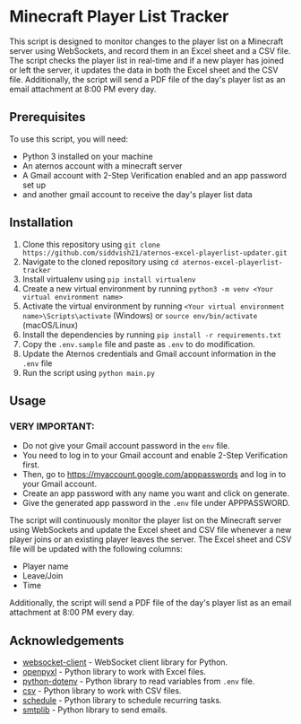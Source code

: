 # Minecraft Player List Tracker

This script is designed to monitor changes to the player list on a Minecraft server using WebSockets, and record them in an Excel sheet and a CSV file. The script checks the player list in real-time and if a new player has joined or left the server, it updates the data in both the Excel sheet and the CSV file. Additionally, the script will send a PDF file of the day's player list as an email attachment at 8:00 PM every day.

## Prerequisites

To use this script, you will need:

- Python 3 installed on your machine
- An aternos account with a minecraft server
- A Gmail account with 2-Step Verification enabled and an app password set up
- and another gmail account to receive the day's player list data

## Installation

1. Clone this repository using `git clone https://github.com/siddvish21/aternos-excel-playerlist-updater.git`
2. Navigate to the cloned repository using `cd aternos-excel-playerlist-tracker`
3. Install virtualenv using `pip install virtualenv`
4. Create a new virtual environment by running `python3 -m venv <Your virtual environment name>`
5. Activate the virtual environment by running `<Your virtual environment name>\Scripts\activate` (Windows) or `source env/bin/activate` (macOS/Linux)
6. Install the dependencies by running `pip install -r requirements.txt`
7. Copy the `.env.sample` file and paste as `.env` to do modification.
8. Update the Aternos credentials and Gmail account information in the `.env` file
9. Run the script using `python main.py`

## Usage

### VERY IMPORTANT:

- Do not give your Gmail account password in the `env` file.
- You need to log in to your Gmail account and enable 2-Step Verification first.
- Then, go to https://myaccount.google.com/apppasswords and log in to your Gmail account.
- Create an app password with any name you want and click on generate.
- Give the generated app password in the `.env` file under APPPASSWORD.

The script will continuously monitor the player list on the Minecraft server using WebSockets and update the Excel sheet and CSV file whenever a new player joins or an existing player leaves the server. The Excel sheet and CSV file will be updated with the following columns:

- Player name
- Leave/Join
- Time

Additionally, the script will send a PDF file of the day's player list as an email attachment at 8:00 PM every day.

## Acknowledgements

- [websocket-client](https://github.com/websocket-client/websocket-client) - WebSocket client library for Python.
- [openpyxl](https://openpyxl.readthedocs.io/) - Python library to work with Excel files.
- [python-dotenv](https://github.com/theskumar/python-dotenv) - Python library to read variables from `.env` file.
- [csv](https://docs.python.org/3/library/csv.html) - Python library to work with CSV files.
- [schedule](https://schedule.readthedocs.io/en/stable/) - Python library to schedule recurring tasks.
- [smtplib](https://docs.python.org/3/library/smtplib.html) - Python library to send emails.
